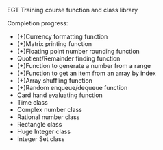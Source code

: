 EGT Training course function and class library

Completion progress:

- (+)Currency formatting function
- (+)Matrix printing function
- (+)Floating point number rounding function
- Quotient/Remainder finding function
- (+)Function to generate a number from a range
- (+)Function to get an item from an array by index
- (+)Array shuffling function
- (+)Random enqueue/dequeue function
- Card hand evaluating function
- Time class
- Complex number class
- Rational number class
- Rectangle class
- Huge Integer class
- Integer Set class
